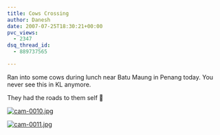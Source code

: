 ```yaml
---
title: Cows Crossing
author: Danesh
date: 2007-07-25T18:30:21+00:00
pvc_views:
  - 2347
dsq_thread_id:
  - 889737565

---
```

Ran into some cows during lunch near Batu Maung in Penang today. You never see this in KL anymore.

They had the roads to them self 🙂

[![cam-0010.jpg][1]][2]

[![cam-0011.jpg][3]][4]

 [1]: /wp-content/uploads/2007/07/cam-0010.jpg
 [2]: /wp-content/uploads/2007/07/cam-0010.jpg "cam-0010.jpg"
 [3]: /wp-content/uploads/2007/07/cam-0011.jpg
 [4]: /wp-content/uploads/2007/07/cam-0011.jpg "cam-0011.jpg"